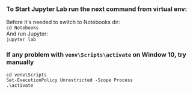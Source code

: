 ### To Start Jupyter Lab run the next command from virtual env:
Before it's needed to switch to Notebooks dir:  
`cd Notebooks`  
And run Jupyter:  
`jupyter lab`

### If any problem with `venv\Scripts\activate` on Window 10, try manually
```commandline
cd venv\Scripts
Set-ExecutionPolicy Unrestricted -Scope Process 
.\activate
```
